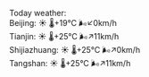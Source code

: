 Today weather:  
Beijing: ☀️ 🌡️+19°C 🌬️↙0km/h  
Tianjin: ☀️ 🌡️+25°C 🌬️↗11km/h  
Shijiazhuang: ☀️ 🌡️+25°C 🌬️↗0km/h  
Tangshan: ☀️ 🌡️+25°C 🌬️↗11km/h  

